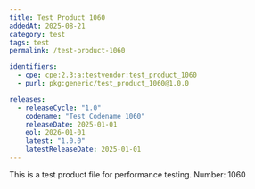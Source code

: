 ```yaml
---
title: Test Product 1060
addedAt: 2025-08-21
category: test
tags: test
permalink: /test-product-1060

identifiers:
  - cpe: cpe:2.3:a:testvendor:test_product_1060
  - purl: pkg:generic/test_product_1060@1.0.0

releases:
  - releaseCycle: "1.0"
    codename: "Test Codename 1060"
    releaseDate: 2025-01-01
    eol: 2026-01-01
    latest: "1.0.0"
    latestReleaseDate: 2025-01-01
---
```


This is a test product file for performance testing. Number: 1060
